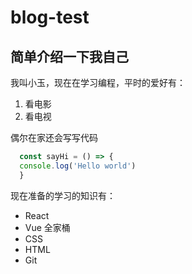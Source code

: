 # blog-test


## 简单介绍一下我自己

我叫小玉，现在在学习编程，平时的爱好有：
1. 看电影
2. 看电视



偶尔在家还会写写代码

```javascript
  const sayHi = () => {
  console.log('Hello world')
  }
```

现在准备的学习的知识有：

* React
* Vue 全家桶
* CSS
* HTML
* Git
